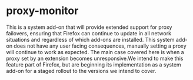 # proxy-monitor

This is a system add-on that will provide extended support for proxy failovers, ensuring that Firefox can continue to update in all network situations and regardless of which add-ons are installed. This system add-on does not have any user facing consequences, manually setting a proxy will continue to work as expected. The main case covered here is when a proxy set by an extension becomes unresponsive.We intend to make this feature part of Firefox, but are beginning its implementation as a system add-on for a staged rollout to the versions we intend to cover.
